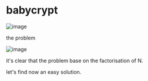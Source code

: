 # babycrypt
![image](https://user-images.githubusercontent.com/75444239/128935870-a387e98c-edd5-4fa3-a3ec-9db20415a90c.png)


the problem

![image](https://user-images.githubusercontent.com/75444239/128936615-34d0a69b-9baf-48d8-8a95-dc9bb93aa22f.png)

it's clear that the problem base on the factorisation of N.

let's find now  an easy solution.



